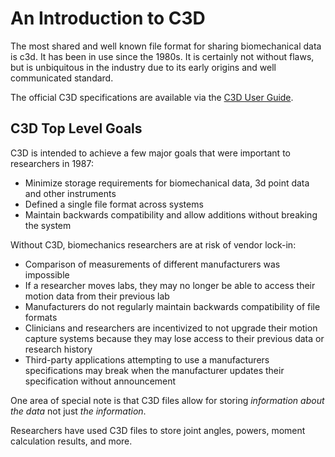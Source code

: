 # An Introduction to C3D

The most shared and well known file format for sharing biomechanical data is c3d. It has been in use since the 1980s. It is certainly not without flaws, but is unbiquitous in the industry due to its early origins and well communicated standard.

The official C3D specifications are available via the [C3D User Guide](https://c3d.org/docs/C3D_User_Guide.pdf).

## C3D Top Level Goals

C3D is intended to achieve a few major goals that were important to researchers in 1987:

- Minimize storage requirements for biomechanical data, 3d point data and other instruments
- Defined a single file format across systems
- Maintain backwards compatibility and allow additions without breaking the system

Without C3D, biomechanics researchers are at risk of vendor lock-in:

- Comparison of measurements of different manufacturers was impossible
- If a researcher moves labs, they may no longer be able to access their motion data from their previous lab
- Manufacturers do not regularly maintain backwards compatibility of file formats
- Clinicians and researchers are incentivized to not upgrade their motion capture systems because they may lose access to their previous data or research history
- Third-party applications attempting to use a manufacturers specifications may break when the manufacturer updates their specification without announcement

One area of special note is that C3D files allow for storing *information about the data* not just *the information*.

Researchers have used C3D files to store joint angles, powers, moment calculation results, and more.
